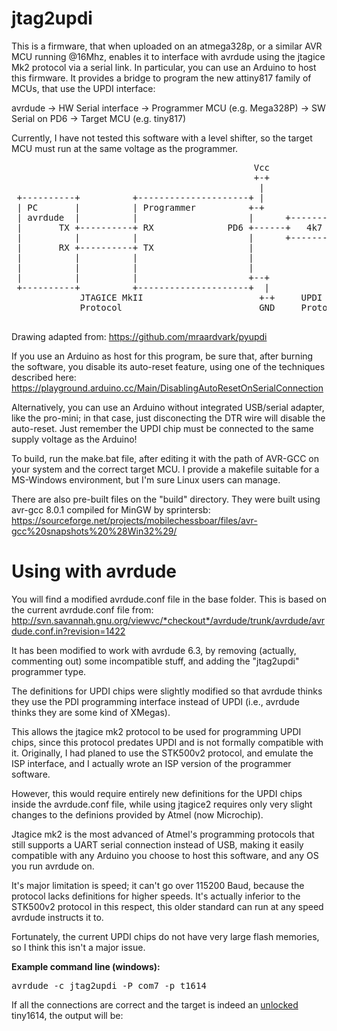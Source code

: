 # jtag2updi

This is a firmware, that when uploaded on an atmega328p, or a similar AVR MCU running @16Mhz, enables it to interface with avrdude using the jtagice Mk2 protocol via a serial link. In particular, you can use an Arduino to host this firmware.
It provides a bridge to program the new attiny817 family of MCUs, that use the UPDI interface:

avrdude -> HW Serial interface -> Programmer MCU (e.g. Mega328P) -> SW Serial on PD6 -> Target MCU (e.g. tiny817)

Currently, I have not tested this software with a level shifter, so the target MCU must run at the same voltage as the programmer.

<pre>
                                              Vcc                     Vcc
                                              +-+                     +-+
                                               |                       |
 +----------+          +---------------------+ |                       | +--------------------+
 | PC       |          | Programmer          +-+                       +-+  Target            |
 | avrdude  |          |                     |      +----------+         |                    |
 |       TX +----------+ RX              PD6 +------+   4k7    +---------+ UPDI               |
 |          |          |                     |      +----------+         |                    |
 |       RX +----------+ TX                  |                           |                    |
 |          |          |                     |                           |                    |
 |          |          |                     |                           |                    |
 |          |          |                     +--+                     +--+                    |
 +----------+          +---------------------+  |                     |  +--------------------+
             JTAGICE MkII                      +-+     UPDI          +-+
             Protocol                          GND     Protocol      GND

</pre>
Drawing adapted from: https://github.com/mraardvark/pyupdi

If you use an Arduino as host for this program, be sure that, after burning the software, you disable its auto-reset feature, using one of the techniques described here:
https://playground.arduino.cc/Main/DisablingAutoResetOnSerialConnection

Alternatively, you can use an Arduino without integrated USB/serial adapter, like the pro-mini; in that case, just disconecting the DTR wire will disable the auto-reset. Just remember the UPDI chip must be connected to the same supply voltage as the Arduino!

To build, run the make.bat file, after editing it with the path of AVR-GCC on your system and the correct target MCU. I provide a makefile suitable for a MS-Windows environment, but I'm sure Linux users can manage.

There are also pre-built files on the "build" directory. They were built using avr-gcc 8.0.1 compiled for MinGW by sprintersb:
https://sourceforge.net/projects/mobilechessboar/files/avr-gcc%20snapshots%20%28Win32%29/


# Using with avrdude

You will find a modified avrdude.conf file in the base folder. This is based on the current avrdude.conf file from:
http://svn.savannah.gnu.org/viewvc/*checkout*/avrdude/trunk/avrdude/avrdude.conf.in?revision=1422

It has been modified to work with avrdude 6.3, by removing (actually, commenting out) some incompatible stuff, and adding the "jtag2updi" programmer type.

The definitions for UPDI chips were slightly modified so that avrdude thinks they use the PDI programming interface instead of UPDI (i.e., avrdude thinks they are some kind of XMegas).

This allows the jtagice mk2 protocol to be used for programming UPDI chips, since this protocol predates UPDI and is not formally compatible with it. Originally, I had planed to use the STK500v2 protocol, and emulate the ISP interface, and I actually wrote an ISP version of the programmer software.

However, this would require entirely new definitions for the UPDI chips inside the avrdude.conf file, while using jtagice2 requires only very slight changes to the definions provided by Atmel (now Microchip).

Jtagice mk2 is the most advanced of Atmel's programming protocols that still supports a UART serial connection instead of USB, making it easily compatible with any Arduino you choose to host this software, and any OS you run avrdude on.

It's major limitation is speed; it can't go over 115200 Baud, because the protocol lacks definitions for higher speeds. It's actually inferior to the STK500v2 protocol in this respect, this older standard can run at any speed avrdude instructs it to.

Fortunately, the current UPDI chips do not have very large flash memories, so I think this isn't a major issue.

<b>Example command line (windows):</b>
<pre>
avrdude -c jtag2updi -P com7 -p t1614
</pre>

If all the connections are correct and the target is indeed an <u>unlocked</u> tiny1614, the output will be:
